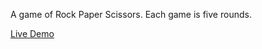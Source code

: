 A game of Rock Paper Scissors. Each game is five rounds.

[Live Demo](https://brentwashington.github.io/rock-paper-scissors/)